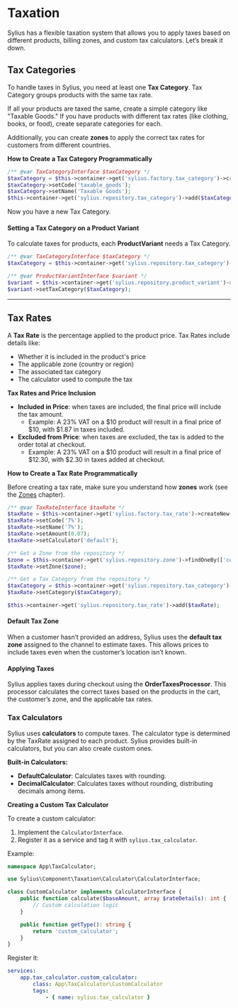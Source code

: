 # Taxation

Sylius has a flexible taxation system that allows you to apply taxes based on different products, billing zones, and custom tax calculators. Let’s break it down.

## Tax Categories

To handle taxes in Sylius, you need at least one **Tax Category**. Tax Category groups products with the same tax rate.

If all your products are taxed the same, create a simple category like "Taxable Goods." If you have products with different tax rates (like clothing, books, or food), create separate categories for each.

Additionally, you can create **zones** to apply the correct tax rates for customers from different countries.

**How to Create a Tax Category Programmatically**

```php
/** @var TaxCategoryInterface $taxCategory */
$taxCategory = $this->container->get('sylius.factory.tax_category')->createNew();
$taxCategory->setCode('taxable_goods');
$taxCategory->setName('Taxable Goods');
$this->container->get('sylius.repository.tax_category')->add($taxCategory);
```

Now you have a new Tax Category.

#### Setting a Tax Category on a Product Variant

To calculate taxes for products, each **ProductVariant** needs a Tax Category.

```php
/** @var TaxCategoryInterface $taxCategory */
$taxCategory = $this->container->get('sylius.repository.tax_category')->findOneBy(['code' => 'taxable_goods']);

/** @var ProductVariantInterface $variant */
$variant = $this->container->get('sylius.repository.product_variant')->findOneBy(['code' => 'mug']);
$variant->setTaxCategory($taxCategory);
```

***

## Tax Rates

A **Tax Rate** is the percentage applied to the product price. Tax Rates include details like:

* Whether it is included in the product's price
* The applicable zone (country or region)
* The associated tax category
* The calculator used to compute the tax

**Tax Rates and Price Inclusion**

* **Included in Price**: when taxes are included, the final price will include the tax amount.
  * Example: A 23% VAT on a $10 product will result in a final price of $10, with $1.87 in taxes included.
* **Excluded from Price**: when taxes are excluded, the tax is added to the order total at checkout.
  * Example: A 23% VAT on a $10 product will result in a final price of $12.30, with $2.30 in taxes added at checkout.

**How to Create a Tax Rate Programmatically**

Before creating a tax rate, make sure you understand how **zones** work (see the [Zones](../customers/addresses/zones.md) chapter).

```php
/** @var TaxRateInterface $taxRate */
$taxRate = $this->container->get('sylius.factory.tax_rate')->createNew();
$taxRate->setCode('7%');
$taxRate->setName('7%');
$taxRate->setAmount(0.07);
$taxRate->setCalculator('default');

/** Get a Zone from the repository */
$zone = $this->container->get('sylius.repository.zone')->findOneBy(['code' => 'US']);
$taxRate->setZone($zone);

/** Get a Tax Category from the repository */
$taxCategory = $this->container->get('sylius.repository.tax_category')->findOneBy(['code' => 'alcohol']);
$taxRate->setCategory($taxCategory);

$this->container->get('sylius.repository.tax_rate')->add($taxRate);
```

#### Default Tax Zone

When a customer hasn’t provided an address, Sylius uses the **default tax zone** assigned to the channel to estimate taxes. This allows prices to include taxes even when the customer’s location isn’t known.

#### Applying Taxes

Sylius applies taxes during checkout using the **OrderTaxesProcessor**. This processor calculates the correct taxes based on the products in the cart, the customer’s zone, and the applicable tax rates.

### Tax Calculators

Sylius uses **calculators** to compute taxes. The calculator type is determined by the TaxRate assigned to each product. Sylius provides built-in calculators, but you can also create custom ones.

**Built-in Calculators:**

* **DefaultCalculator**: Calculates taxes with rounding.
* **DecimalCalculator**: Calculates taxes without rounding, distributing decimals among items.

**Creating a Custom Tax Calculator**

To create a custom calculator:

1. Implement the `CalculatorInterface`.
2. Register it as a service and tag it with `sylius.tax_calculator`.

Example:

```php
namespace App\TaxCalculator;

use Sylius\Component\Taxation\Calculator\CalculatorInterface;

class CustomCalculator implements CalculatorInterface {
    public function calculate($baseAmount, array $rateDetails): int {
        // Custom calculation logic
    }

    public function getType(): string {
        return 'custom_calculator';
    }
}
```

Register it:

```yaml
services:
    app.tax_calculator.custom_calculator:
        class: App\TaxCalculator\CustomCalculator
        tags:
            - { name: sylius.tax_calculator }
```
